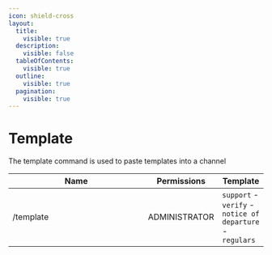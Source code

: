 ```yaml
---
icon: shield-cross
layout:
  title:
    visible: true
  description:
    visible: false
  tableOfContents:
    visible: true
  outline:
    visible: true
  pagination:
    visible: true
---
```


# Template

The template command is used to paste templates into a channel

<table><thead><tr><th width="254">Name</th><th>Permissions</th><th>Template</th></tr></thead><tbody><tr><td>/template</td><td>ADMINISTRATOR</td><td><code>support</code> - <code>verify</code> - <code>notice of departure</code> - <code>regulars</code></td></tr></tbody></table>
